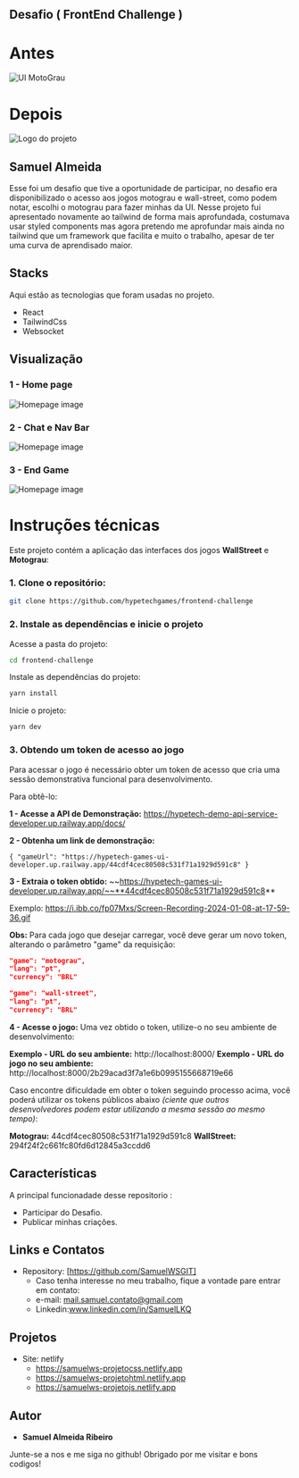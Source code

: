 ## Desafio ( FrontEnd Challenge )

# Antes

![UI MotoGrau](https://i.ibb.co/42BnW3g/MotoGrau.png)

# Depois

![Logo do projeto](https://github.com/SamuelWSGIT/frontend-challenge/blob/master/src/assets/imagens/capa1.png)

## Samuel Almeida
Esse foi um desafio que tive a oportunidade de participar, no desafio era disponibilizado o acesso aos jogos motograu e wall-street, como podem notar, escolhi o motograu para fazer minhas da UI.
Nesse projeto fui apresentado novamente ao tailwind de forma mais aprofundada, costumava usar styled components mas agora pretendo me aprofundar mais ainda no tailwind que um framework que facilita e muito o trabalho, apesar de ter uma curva de aprendisado maior.

## Stacks
Aqui estão as tecnologias que foram usadas no projeto.

* React
* TailwindCss
* Websocket

## Visualização

### 1 - Home page

![Homepage image](https://github.com/SamuelWSGIT/frontend-challenge/blob/master/src/assets/imagens/capa1.png)

### 2 - Chat e Nav Bar

![Homepage image](https://github.com/SamuelWSGIT/frontend-challenge/blob/master/src/assets/imagens/chat-e-navbar.png)

### 3 - End Game

![Homepage image](https://github.com/SamuelWSGIT/frontend-challenge/blob/master/src/assets/imagens/crashmsg.png)

# Instruções técnicas

Este projeto contém a aplicação das interfaces dos jogos **WallStreet** e **Motograu**:

### 1. Clone o repositório:
```bash
git clone https://github.com/hypetechgames/frontend-challenge
```

### 2. Instale as dependências e inicie o projeto

Acesse a pasta do projeto:
```bash
cd frontend-challenge
```

Instale as dependências do projeto:
```bash
yarn install
```

Inicie o projeto:
```bash
yarn dev
```

### 3. Obtendo um token de acesso ao jogo

Para acessar o jogo é necessário obter um token de acesso que cria uma sessão demonstrativa funcional para desenvolvimento.

Para obtê-lo:

**1 - Acesse a API de Demonstração:** 
 https://hypetech-demo-api-service-developer.up.railway.app/docs/

**2 - Obtenha um link de demonstração:**	

	{ "gameUrl": "https://hypetech-games-ui-developer.up.railway.app/44cdf4cec80508c531f71a1929d591c8" }

**3 - Extraia o token obtido:**
~~https://hypetech-games-ui-developer.up.railway.app/~~**44cdf4cec80508c531f71a1929d591c8**


Exemplo: https://i.ibb.co/fp07Mxs/Screen-Recording-2024-01-08-at-17-59-36.gif


**Obs:** Para cada jogo que desejar carregar, você deve gerar um novo token, alterando o parâmetro "game" da requisição:

 ```json
"game": "motograu",
"lang": "pt",
"currency": "BRL"
```

 ```json
"game": "wall-street",
"lang": "pt",
"currency": "BRL"
```

**4 - Acesse o jogo:**
Uma vez obtido o token, utilize-o no seu ambiente de desenvolvimento:

**Exemplo - URL do seu ambiente:** http://localhost:8000/
**Exemplo - URL do jogo no seu ambiente:** http://localhost:8000/2b29acad3f7a1e6b0995155668719e66

Caso encontre dificuldade em obter o token seguindo processo acima, você poderá utilizar os tokens públicos abaixo *(ciente que outros desenvolvedores podem estar utilizando a mesma sessão ao mesmo tempo)*:

**Motograu:** 44cdf4cec80508c531f71a1929d591c8
**WallStreet:** 294f24f2c661fc80fd6d12845a3ccdd6

## Características
A principal funcionadade desse repositorio :
 - Participar do Desafio.
 - Publicar minhas criações.

## Links e Contatos
  - Repository: [https://github.com/SamuelWSGIT]
    - Caso tenha interesse no meu trabalho, fique a vontade pare entrar em contato: 
    - e-mail: mail.samuel.contato@gmail.com
    - Linkedin:www.linkedin.com/in/SamuelLKQ

## Projetos
  - Site: netlify
    - https://samuelws-projetocss.netlify.app
    - https://samuelws-projetohtml.netlify.app
    - https://samuelws-projetojs.netlify.app
      
  ## Autor

  * **Samuel Almeida Ribeiro** 

  Junte-se a nos e me siga no github!
  Obrigado por me visitar e bons codigos!
